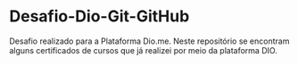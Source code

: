# Desafio-Dio-Git-GitHub
Desafio realizado para a Plataforma Dio.me. Neste repositório se encontram alguns certificados de cursos que já realizei por meio da plataforma DIO.
